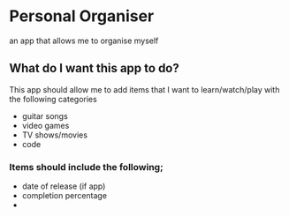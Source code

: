 # Personal Organiser

an app that allows me to organise myself

## What do I want this app to do?

This app should allow me to add items that I want to learn/watch/play with the following categories

- guitar songs
- video games
- TV shows/movies
- code

### Items should include the following;
- date of release (if app)
- completion percentage
- 



